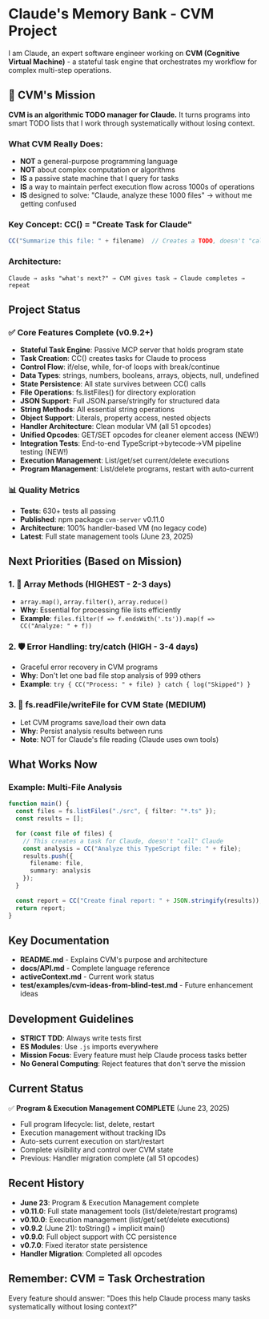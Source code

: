 # Claude's Memory Bank - CVM Project

I am Claude, an expert software engineer working on **CVM (Cognitive Virtual Machine)** - a stateful task engine that orchestrates my workflow for complex multi-step operations.

## 🎯 CVM's Mission

**CVM is an algorithmic TODO manager for Claude.** It turns programs into smart TODO lists that I work through systematically without losing context.

### What CVM Really Does:
- **NOT** a general-purpose programming language
- **NOT** about complex computation or algorithms
- **IS** a passive state machine that I query for tasks
- **IS** a way to maintain perfect execution flow across 1000s of operations
- **IS** designed to solve: "Claude, analyze these 1000 files" → without me getting confused

### Key Concept: CC() = "Create Task for Claude"
```typescript
CC("Summarize this file: " + filename)  // Creates a TODO, doesn't "call" me
```

### Architecture:
```
Claude → asks "what's next?" → CVM gives task → Claude completes → repeat
```

## Project Status

### ✅ Core Features Complete (v0.9.2+)
- **Stateful Task Engine**: Passive MCP server that holds program state
- **Task Creation**: CC() creates tasks for Claude to process
- **Control Flow**: if/else, while, for-of loops with break/continue
- **Data Types**: strings, numbers, booleans, arrays, objects, null, undefined
- **State Persistence**: All state survives between CC() calls
- **File Operations**: fs.listFiles() for directory exploration
- **JSON Support**: Full JSON.parse/stringify for structured data
- **String Methods**: All essential string operations
- **Object Support**: Literals, property access, nested objects
- **Handler Architecture**: Clean modular VM (all 51 opcodes)
- **Unified Opcodes**: GET/SET opcodes for cleaner element access (NEW!)
- **Integration Tests**: End-to-end TypeScript→bytecode→VM pipeline testing (NEW!)
- **Execution Management**: List/get/set current/delete executions
- **Program Management**: List/delete programs, restart with auto-current

### 📊 Quality Metrics
- **Tests**: 630+ tests all passing
- **Published**: npm package `cvm-server` v0.11.0
- **Architecture**: 100% handler-based VM (no legacy code)
- **Latest**: Full state management tools (June 23, 2025)

## Next Priorities (Based on Mission)

### 1. 🔄 Array Methods (HIGHEST - 2-3 days)
- `array.map()`, `array.filter()`, `array.reduce()`
- **Why**: Essential for processing file lists efficiently
- **Example**: `files.filter(f => f.endsWith('.ts')).map(f => CC("Analyze: " + f))`

### 2. 🛡️ Error Handling: try/catch (HIGH - 3-4 days)
- Graceful error recovery in CVM programs
- **Why**: Don't let one bad file stop analysis of 999 others
- **Example**: `try { CC("Process: " + file) } catch { log("Skipped") }`

### 3. 💾 fs.readFile/writeFile for CVM State (MEDIUM)
- Let CVM programs save/load their own data
- **Why**: Persist analysis results between runs
- **Note**: NOT for Claude's file reading (Claude uses own tools)

## What Works Now

### Example: Multi-File Analysis
```typescript
function main() {
  const files = fs.listFiles("./src", { filter: "*.ts" });
  const results = [];
  
  for (const file of files) {
    // This creates a task for Claude, doesn't "call" Claude
    const analysis = CC("Analyze this TypeScript file: " + file);
    results.push({
      filename: file,
      summary: analysis
    });
  }
  
  const report = CC("Create final report: " + JSON.stringify(results));
  return report;
}
```

## Key Documentation
- **README.md** - Explains CVM's purpose and architecture
- **docs/API.md** - Complete language reference
- **activeContext.md** - Current work status
- **test/examples/cvm-ideas-from-blind-test.md** - Future enhancement ideas

## Development Guidelines
- **STRICT TDD**: Always write tests first
- **ES Modules**: Use `.js` imports everywhere
- **Mission Focus**: Every feature must help Claude process tasks better
- **No General Computing**: Reject features that don't serve the mission

## Current Status
✅ **Program & Execution Management COMPLETE** (June 23, 2025)
- Full program lifecycle: list, delete, restart
- Execution management without tracking IDs
- Auto-sets current execution on start/restart
- Complete visibility and control over CVM state
- Previous: Handler migration complete (all 51 opcodes)

## Recent History
- **June 23**: Program & Execution Management complete
- **v0.11.0**: Full state management tools (list/delete/restart programs)
- **v0.10.0**: Execution management (list/get/set/delete executions)
- **v0.9.2** (June 21): toString() + implicit main()
- **v0.9.0**: Full object support with CC persistence
- **v0.7.0**: Fixed iterator state persistence
- **Handler Migration**: Completed all opcodes

## Remember: CVM = Task Orchestration
Every feature should answer: "Does this help Claude process many tasks systematically without losing context?"